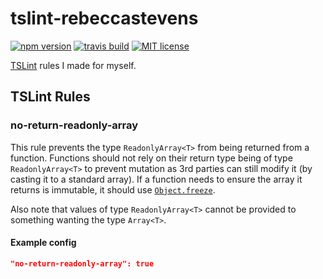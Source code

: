 # tslint-rebeccastevens

[![npm version][version-badge]][version-url]
[![travis build][travis-badge]][travis-url]
[![MIT license][license-badge]][license-url]

[TSLint](https://palantir.github.io/tslint/) rules I made for myself.

## TSLint Rules

### no-return-readonly-array

This rule prevents the type `ReadonlyArray<T>` from being returned from a function. Functions should not rely on their return type being of type `ReadonlyArray<T>` to prevent mutation as 3rd parties can still modify it (by casting it to a standard array). If a function needs to ensure the array it returns is immutable, it should use [`Object.freeze`](https://developer.mozilla.org/en-US/docs/Web/JavaScript/Reference/Global_Objects/Object/freeze).

Also note that values of type `ReadonlyArray<T>` cannot be provided to something wanting the type `Array<T>`.

#### Example config

```json
"no-return-readonly-array": true
```

[version-badge]: https://img.shields.io/npm/v/tslint-rebeccastevens.svg?style=flat-square
[version-url]: https://www.npmjs.com/package/tslint-rebeccastevens
[travis-badge]: https://travis-ci.org/RebeccaStevens/tslint-rebeccastevens.svg?branch=master&style=flat-square
[travis-url]: https://travis-ci.org/RebeccaStevens/tslint-rebeccastevens
[license-badge]: https://img.shields.io/github/license/RebeccaStevens/tslint-rebeccastevens.svg?style=flat-square
[license-url]: https://opensource.org/licenses/MIT

[has-fixer-badge]: https://img.shields.io/badge/has_fixer-yes-388e3c.svg?style=flat-square
[type-info-badge]: https://img.shields.io/badge/type_info-requried-d51313.svg?style=flat-square
[type-info-url]: https://palantir.github.io/tslint/usage/type-checking
